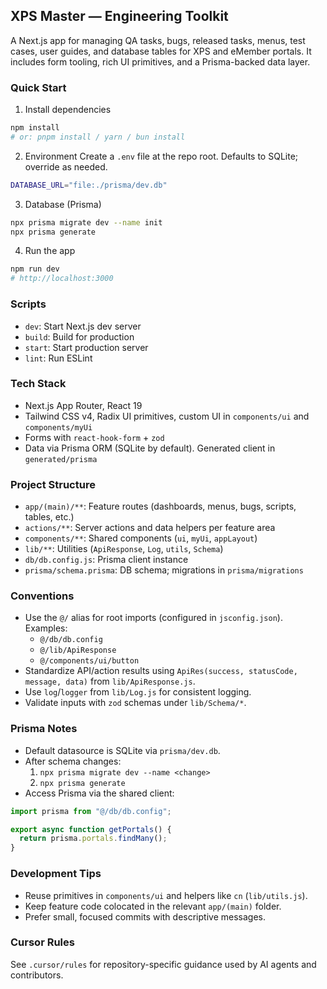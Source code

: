 ## XPS Master — Engineering Toolkit

A Next.js app for managing QA tasks, bugs, released tasks, menus, test cases, user guides, and database tables for XPS and eMember portals. It includes form tooling, rich UI primitives, and a Prisma-backed data layer.

### Quick Start

1. Install dependencies

```bash
npm install
# or: pnpm install / yarn / bun install
```

2. Environment
   Create a `.env` file at the repo root. Defaults to SQLite; override as needed.

```bash
DATABASE_URL="file:./prisma/dev.db"
```

3. Database (Prisma)

```bash
npx prisma migrate dev --name init
npx prisma generate
```

4. Run the app

```bash
npm run dev
# http://localhost:3000
```

### Scripts

- `dev`: Start Next.js dev server
- `build`: Build for production
- `start`: Start production server
- `lint`: Run ESLint

### Tech Stack

- Next.js App Router, React 19
- Tailwind CSS v4, Radix UI primitives, custom UI in `components/ui` and `components/myUi`
- Forms with `react-hook-form` + `zod`
- Data via Prisma ORM (SQLite by default). Generated client in `generated/prisma`

### Project Structure

- `app/(main)/**`: Feature routes (dashboards, menus, bugs, scripts, tables, etc.)
- `actions/**`: Server actions and data helpers per feature area
- `components/**`: Shared components (`ui`, `myUi`, `appLayout`)
- `lib/**`: Utilities (`ApiResponse`, `Log`, `utils`, `Schema`)
- `db/db.config.js`: Prisma client instance
- `prisma/schema.prisma`: DB schema; migrations in `prisma/migrations`

### Conventions

- Use the `@/` alias for root imports (configured in `jsconfig.json`). Examples:
  - `@/db/db.config`
  - `@/lib/ApiResponse`
  - `@/components/ui/button`
- Standardize API/action results using `ApiRes(success, statusCode, message, data)` from `lib/ApiResponse.js`.
- Use `log`/`logger` from `lib/Log.js` for consistent logging.
- Validate inputs with `zod` schemas under `lib/Schema/*`.

### Prisma Notes

- Default datasource is SQLite via `prisma/dev.db`.
- After schema changes:
  1. `npx prisma migrate dev --name <change>`
  2. `npx prisma generate`
- Access Prisma via the shared client:

```js
import prisma from "@/db/db.config";

export async function getPortals() {
  return prisma.portals.findMany();
}
```

### Development Tips

- Reuse primitives in `components/ui` and helpers like `cn` (`lib/utils.js`).
- Keep feature code colocated in the relevant `app/(main)` folder.
- Prefer small, focused commits with descriptive messages.

### Cursor Rules

See `.cursor/rules` for repository-specific guidance used by AI agents and contributors.
